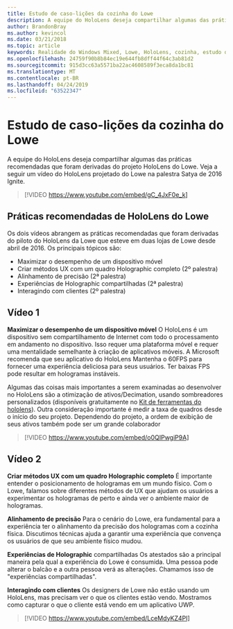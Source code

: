 ```yaml
---
title: Estudo de caso-lições da cozinha do Lowe
description: A equipe do HoloLens deseja compartilhar algumas das práticas recomendadas que foram derivadas do projeto HoloLens do Lowe.
author: BrandonBray
ms.author: kevincol
ms.date: 03/21/2018
ms.topic: article
keywords: Realidade do Windows Mixed, Lowe, HoloLens, cozinha, estudo de caso
ms.openlocfilehash: 24759f90b8b84ec19e644fb8dff44f64c3ab81d2
ms.sourcegitcommit: 915d3cc63a5571ba22ac4608589f3eca8da1bc81
ms.translationtype: MT
ms.contentlocale: pt-BR
ms.lasthandoff: 04/24/2019
ms.locfileid: "63522347"
---
```

# <a name="case-study---lessons-from-the-lowes-kitchen"></a>Estudo de caso-lições da cozinha do Lowe

A equipe do HoloLens deseja compartilhar algumas das práticas recomendadas que foram derivadas do projeto HoloLens do Lowe. Veja a seguir um vídeo do HoloLens projetado do Lowe na palestra Satya de 2016 Ignite.
<br>
>[!VIDEO https://www.youtube.com/embed/gC_4JxF0e_k]

## <a name="lowes-hololens-best-practices"></a>Práticas recomendadas de HoloLens do Lowe

Os dois vídeos abrangem as práticas recomendadas que foram derivadas do piloto do HoloLens da Lowe que esteve em duas lojas de Lowe desde abril de 2016. Os principais tópicos são:
* Maximizar o desempenho de um dispositivo móvel
* Criar métodos UX com um quadro Holographic completo (2º palestra)
* Alinhamento de precisão (2ª palestra)
* Experiências de Holographic compartilhadas (2ª palestra)
* Interagindo com clientes (2º palestra)

## <a name="video-1"></a>Vídeo 1

**Maximizar o desempenho de um dispositivo móvel** O HoloLens é um dispositivo sem compartilhamento de Internet com todo o processamento em andamento no dispositivo. Isso requer uma plataforma móvel e requer uma mentalidade semelhante à criação de aplicativos móveis. A Microsoft recomenda que seu aplicativo do HoloLens Mantenha o 60FPS para fornecer uma experiência deliciosa para seus usuários. Ter baixas FPS pode resultar em hologramas instáveis.

Algumas das coisas mais importantes a serem examinadas ao desenvolver no HoloLens são a otimização de ativos/Decimation, usando sombreadores personalizados (disponíveis gratuitamente no [Kit de ferramentas do hololens](https://github.com/Microsoft/HoloToolkit-Unity)). Outra consideração importante é medir a taxa de quadros desde o início do seu projeto. Dependendo do projeto, a ordem de exibição de seus ativos também pode ser um grande colaborador
<br>
>[!VIDEO https://www.youtube.com/embed/o0QIPwgiP9A]

## <a name="video-2"></a>Vídeo 2

**Criar métodos UX com um quadro Holographic completo** É importante entender o posicionamento de hologramas em um mundo físico. Com o Lowe, falamos sobre diferentes métodos de UX que ajudam os usuários a experimentar os hologramas de perto e ainda ver o ambiente maior de hologramas.

**Alinhamento de precisão** Para o cenário do Lowe, era fundamental para a experiência ter o alinhamento da precisão dos hologramas com a cozinha física. Discutimos técnicas ajuda a garantir uma experiência que convença os usuários de que seu ambiente físico mudou.

**Experiências de Holographic** compartilhadas Os atestados são a principal maneira pela qual a experiência do Lowe é consumida. Uma pessoa pode alterar o balcão e a outra pessoa verá as alterações. Chamamos isso de "experiências compartilhadas".

**Interagindo com clientes** Os designers de Lowe não estão usando um HoloLens, mas precisam ver o que os clientes estão vendo. Mostramos como capturar o que o cliente está vendo em um aplicativo UWP.
<br>
>[!VIDEO https://www.youtube.com/embed/LceMdyKZ4PI]
